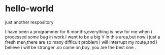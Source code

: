 # hello-world
just another respository

I have been a programmer for 6 months,everything is new for me when i processed some bug in work.I want to be a big V in this area,but now i just a fresh men,there are so many difficult problem I will interrupt my route,and I believe i will be stronger .so come on,boy. you are the best one .
